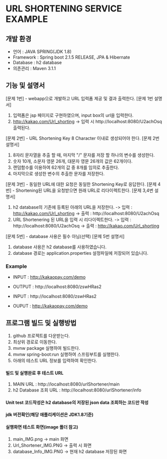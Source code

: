 # URL SHORTENING SERVICE EXAMPLE

## 개발 환경

- 언어 : JAVA SPRING(JDK 1.8)
- Framework : Spring boot 2.1.5 RELEASE, JPA & Hibernate
- Database : h2 database
- 의존관리 : Maven 3.1.1

## 기능 및 설명서

[문제 1번] - webapp으로 개발하고 URL 입력폼 제공 및 결과 출력한다.
[문제 1번 설명서]
 1. 입력폼은 jsp 페이지로 구현하였으며, input box의 url을 입력한다.
 2. http://kakao.com/Url_shorting -> 입력 시 http://localhost:8080/U2achOsq 출력된다.

[문제 2번] - URL Shortening Key 8 Character 이내로 생성되어야 한다.
[문제 2번 설명서]
 1. 8자리 문자열을 추출 할 때, 마지막 "/" 문자를 저장 할 하나의 변수를 생성한다.
 2. 숫자 10개, 소문자 영문 26개, 대문자 영문 26개의 값은 62개이다.
 3. 랜덤함수를 이용하여 62개의 값 중 8개를 임의로 추출한다.
 4. 마지막으로 생성한 변수의 추출한 문자를 저장한다. 
 
[문제 3번] - 동일한 URL에 대한 요청은 동일한 Shortening Key로 응답한다.
[문제 4번] - Shortening된 URL을 요청받으면 원래 URL로 리다이렉트한다.
[문제 3,4번 설명서] 
 1. h2 database의 기존에 등록된 아래의 URL을 저장한다.
  -> 입력 : http://kakao.com/Url_shorting  -> 출력 : http://localhost:8080/U2achOsq
 2. URL Shortenering 된 URL을 입력 시 리다이렉트한다.
  -> 입력 : http://localhost:8080/U2achOsq -> 출력 : http://kakao.com/Url_shorting
  
[문제 5번] - database 사용은 필수 아님(선택)
[문제 5번 설명서]
 1. database 사용은 h2 database를 사용하였습니다.
 2. database 경로는 application.properties 설정파일에 저장되어 있습니다.

### Example

- INPUT : http://kakaopay.com/demo
- OUTPUT : http://localhost:8080/zswHRas2

- INPUT : http://localhost:8080/zswHRas2
- OUPUT : http://kakaopay.com/demo

## 프로그램 빌드 및 실행방법

 1. github 프로젝트를 다운받는다.
 2. 최상위 경로로 이동한다.
 3. mvnw package 실행하여 빌드한다.
 4. mvnw spring-boot:run 실행하여 스프링부트를 실행한다.
 5. 아래의 테스트 URL 정보를 입력하여 확인한다.

#### 빌드 및 실행완료 후 테스트 URL

 1. MAIN URL : http://localhost:8080/urlShortener/main
 2. h2 Database 조회 URL : http://localhost:8080/urlShortener/info

#### Unit test 코드작성은 h2 database의 저장된 json data 조회하는 코드만 작성

#### jdk 버전확인(해당 애플리케이션은 JDK1.8기준)

#### 실행화면 테스트 화면(image 폴더 참고)
 1. main_IMG.png           -> main 화면
 2. Url_Shortener_IMG.PNG  -> 출력 시 화면
 3. database_Info_IMG.PNG  -> 현재 h2 database 저장된 화면
